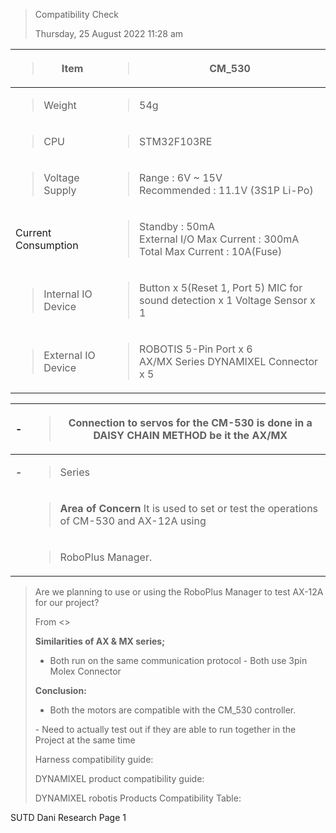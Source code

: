 > Compatibility Check
>
> Thursday, 25 August 2022 11:28 am

<table>
<thead>
<tr class="header">
<th><blockquote>
<p>Item</p>
</blockquote></th>
<th><blockquote>
<p>CM_530</p>
</blockquote></th>
</tr>
</thead>
<tbody>
<tr class="odd">
<td><blockquote>
<p>Weight</p>
</blockquote></td>
<td><blockquote>
<p>54g</p>
</blockquote></td>
</tr>
<tr class="even">
<td><blockquote>
<p>CPU</p>
</blockquote></td>
<td><blockquote>
<p>STM32F103RE</p>
</blockquote></td>
</tr>
<tr class="odd">
<td><blockquote>
<p>Voltage Supply</p>
</blockquote></td>
<td><blockquote>
<p>Range : 6V ~ 15V<br />
Recommended : 11.1V (3S1P Li-Po)</p>
</blockquote></td>
</tr>
<tr class="even">
<td>Current Consumption</td>
<td><blockquote>
<p>Standby : 50mA<br />
External I/O Max Current : 300mA Total Max Current : 10A(Fuse)</p>
</blockquote></td>
</tr>
<tr class="odd">
<td><blockquote>
<p>Internal IO Device</p>
</blockquote></td>
<td><blockquote>
<p>Button x 5(Reset 1, Port 5) MIC for sound detection x 1 Voltage Sensor x 1</p>
</blockquote></td>
</tr>
<tr class="even">
<td><blockquote>
<p>External IO Device</p>
</blockquote></td>
<td><blockquote>
<p>ROBOTIS 5-Pin Port x 6<br />
AX/MX Series DYNAMIXEL Connector x 5</p>
</blockquote></td>
</tr>
</tbody>
</table>

<table>
<thead>
<tr class="header">
<th>-</th>
<th><blockquote>
<p><strong>Connection to servos</strong> for the CM-530 is done in a DAISY CHAIN METHOD be it the AX/MX</p>
</blockquote></th>
</tr>
</thead>
<tbody>
<tr class="odd">
<td>-</td>
<td><blockquote>
<p>Series</p>
</blockquote></td>
</tr>
<tr class="even">
<td></td>
<td><blockquote>
<p><strong>Area of Concern</strong> It is used to set or test the operations of CM-530 and AX-12A using</p>
</blockquote></td>
</tr>
<tr class="odd">
<td></td>
<td><blockquote>
<p>RoboPlus Manager.</p>
</blockquote></td>
</tr>
</tbody>
</table>

> Are we planning to use or using the RoboPlus Manager to test AX-12A
> for our project?
>
> From &lt;&gt;
>
> **Similarities of AX & MX series;**  
> - Both run on the same communication protocol - Both use 3pin Molex
> Connector
>
> **Conclusion:**  
> - Both the motors are compatible with the CM\_530 controller.
>
> \- Need to actually test out if they are able to run together in the
> Project at the same time
>
> Harness compatibility guide:
>
> DYNAMIXEL product compatibility guide:
>
> DYNAMIXEL robotis Products Compatibility Table:

SUTD Dani Research Page 1
